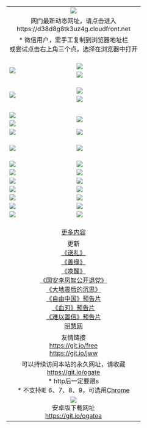 ﻿<table>
  <tr></tr>
  <tr><td colspan=2 align=center><img src="https://cloud.githubusercontent.com/assets/11880933/13434984/f430fae2-e012-11e5-814f-c2df1e82b247.jpg" /></td></tr>
  <tr><td colspan=2 align=center>网门最新动态网址，请点击进入
<br>https://d38d8g8tk3uz4g.cloudfront.net
    </td>
  </tr>
  <tr>
    <td colspan=2 align=center>* 微信用户，需手工复制到浏览器地址栏<br>或尝试点击右上角三个点，选择在浏览器中打开
    <!--br>* IE6打开动态网址须在选项中勾选TLS 1.0--></td>
  </tr>
  <tr height="20">
  <tr>
    <td rowspan=2><a href="https://d38d8g8tk3uz4g.cloudfront.net/ogUP.aspx?name=11DKC.mp4&list=11DKC" target="_blank"><img src="https://d38d8g8tk3uz4g.cloudfront.net/Up/11DKC1.jpg" /></a></td> 
    <td><div><a href="https://d38d8g8tk3uz4g.cloudfront.net/ogUP.aspx?name=LRWS.mp4&list=LRWS" target="_blank"><img src="https://d38d8g8tk3uz4g.cloudfront.net/Up/LRWS.jpg" /></a></td>
   </tr>
  <tr>
    <td><a href="https://d38d8g8tk3uz4g.cloudfront.net/ogNiceVedio.aspx" target="_blank"><img src="https://d38d8g8tk3uz4g.cloudfront.net/Up/11TGKDY.jpg" /></a></td>
  </tr>
  <tr height="20">
  <tr>
    <td rowspan=2><a href="https://d38d8g8tk3uz4g.cloudfront.net/ogUP.aspx?name=4EE/DJ.mp4&list=4EEDJ" target="_blank"><img src="https://d38d8g8tk3uz4g.cloudfront.net/Up/4EE/DJ140.jpg"/></a></td>
    <td><a href="https://d38d8g8tk3uz4g.cloudfront.net/ogUP.aspx?name=4EE/ZG.mp4&list=4EEZG" target="_blank"><img src="https://d38d8g8tk3uz4g.cloudfront.net/Up/4EE/ZG0.jpg"/></a></td>
    <!--td><a href="https://d38d8g8tk3uz4g.cloudfront.net/ogUP.aspx?name=4EE/QQ.mp4&list=4EEQQ" target="_blank"><img src="https://d38d8g8tk3uz4g.cloudfront.net/Up/4EE/QQ0.jpg"/></a></td>
    <td><a href="https://d38d8g8tk3uz4g.cloudfront.net/ogUP.aspx?name=4EE/HQ.mp4&list=4EEHQ" target="_blank"><img src="https://d38d8g8tk3uz4g.cloudfront.net/Up/4EE/HQ0.jpg"/></a></td-->
  </tr>
  <tr>
    <td><a href="https://d38d8g8tk3uz4g.cloudfront.net/onCO.aspx?list=XWPL&mode=m" target="_blank"><img src="https://d38d8g8tk3uz4g.cloudfront.net/Up/0WZTT.jpg" /></a></td> 
  </tr>
  <tr height="20">
  <tr>
    <td><a href="https://d38d8g8tk3uz4g.cloudfront.net/ogUP.aspx?name=JQR.mp4&count=2" target="_blank"><img src="https://d38d8g8tk3uz4g.cloudfront.net/Up/JQR.jpg" /></a></td>   
    <td rowspan=2><a href="https://d38d8g8tk3uz4g.cloudfront.net/ogUP.aspx?name=JP.mp4&count=9" target="_blank"><img src="https://d38d8g8tk3uz4g.cloudfront.net/Up/JP.jpg" /></td>
  </tr>
  <tr>
    <td><a href="https://d38d8g8tk3uz4g.cloudfront.net/ogUP.aspx?name=WH.mp4" target="_blank"><img src="https://d38d8g8tk3uz4g.cloudfront.net/Up/WH.jpg" /></a></td>
  </tr>
  <tr>
    <td><a href="https://d38d8g8tk3uz4g.cloudfront.net/ogUP.aspx?name=SSZJ.mp4&list=SSZJ" target="_blank"><img src="https://d38d8g8tk3uz4g.cloudfront.net/Up/SSZJ.jpg" /></a></td>
    <td><a href="https://d38d8g8tk3uz4g.cloudfront.net/ogUP.aspx?name=WLSH.mp4&count=2" target="_blank"><img src="https://d38d8g8tk3uz4g.cloudfront.net/Up/WLSH.jpg" /></a</td>
  </tr>
  <tr height="20">
  <tr>
    <td><a href="https://d38d8g8tk3uz4g.cloudfront.net/ogUP.aspx?name=ZY.mp4&count=2015|16" target="_blank"><img src="https://d38d8g8tk3uz4g.cloudfront.net/Up/ZY.jpg" /></a</td>
    <td><a href="https://d38d8g8tk3uz4g.cloudfront.net/ogUP.aspx?name=XTFY.mp4&count=B|2,A|24" target="_blank"><img src="https://d38d8g8tk3uz4g.cloudfront.net/Up/XTFY.jpg" /></a></td>
  </tr>
  <tr height="20">
  </tr>
  <!--tr>
    <td><a href="https://d38d8g8tk3uz4g.cloudfront.net/ogUP.aspx?name=4EE/GX.mp4&list=4EEGX" target="_blank"><img src="https://d38d8g8tk3uz4g.cloudfront.net/Up/4EE/GX0.jpg"/></a></td>
    <td><a href="https://d38d8g8tk3uz4g.cloudfront.net/ogUP.aspx?name=4EE/HD.mp4&list=4EEHD" target="_blank"><img src="https://d38d8g8tk3uz4g.cloudfront.net/Up/4EE/HD0.jpg"/></a></td>
  </tr>
  <tr>
    <td><a href="https://d38d8g8tk3uz4g.cloudfront.net/ogUP.aspx?name=4EE/TX.mp4&list=4EETX" target="_blank"><img src="https://d38d8g8tk3uz4g.cloudfront.net/Up/4EE/TX0.jpg"/></a></td>
    <td><a href="https://d38d8g8tk3uz4g.cloudfront.net/ogUP.aspx?name=4EE/WZ.mp4&list=4EEWZ" target="_blank"><img src="https://d38d8g8tk3uz4g.cloudfront.net/Up/4EE/WZ0.jpg"/></a></td>
  </tr-->
  <tr>
    <td><a href="https://d38d8g8tk3uz4g.cloudfront.net/onUP.aspx?name=https://d1ni6yqhqrtjo7.cloudfront.net/" target="_blank"><img src="https://d38d8g8tk3uz4g.cloudfront.net/Up/0DTW.jpg"/></a></td>
    <td><a href="https://d38d8g8tk3uz4g.cloudfront.net/onUP.aspx?name=https://d240ns8up8earz.cloudfront.net/acenter/" target="_blank"><img src="https://d38d8g8tk3uz4g.cloudfront.net/Up/0TDW.jpg" /></a></td>
  </tr>
  <tr>
    <td><a href="https://d38d8g8tk3uz4g.cloudfront.net/onUP.aspx?name=https://d4508d6vomz2p.cloudfront.net/gb/nsc413.htm" target="_blank"><img src="https://d38d8g8tk3uz4g.cloudfront.net/Up/0DJY.jpg" /></a></td>
    <td><a href="https://d38d8g8tk3uz4g.cloudfront.net/onUP.aspx?name=https://d4apjbhkuxer1.cloudfront.net/xtr/gb/prog204.html" target="_blank"><img src="https://d38d8g8tk3uz4g.cloudfront.net/Up/0XTR.jpg" /></a></td>
  </tr>
  <tr>
    <td><a href="https://d38d8g8tk3uz4g.cloudfront.net/onUP.aspx?name=https://d3aj00iefsmfgc.cloudfront.net/" target="_blank"><img src="https://d38d8g8tk3uz4g.cloudfront.net/Up/0MHW.jpg" /></a></td>
    <td><a href="https://d38d8g8tk3uz4g.cloudfront.net/onUP.aspx?name=https://d20wz7qt14x5d2.cloudfront.net/" target="_blank"><img src="https://d38d8g8tk3uz4g.cloudfront.net/Up/0ZJW.jpg" /></a></td>
  </tr>
  <tr>
    <td><a href="https://d38d8g8tk3uz4g.cloudfront.net/ogUP.aspx?name=0FG.zip" target="_blank"><img src="https://d38d8g8tk3uz4g.cloudfront.net/Up/0FG.jpg" /></a></td>
    <td><a href="https://d38d8g8tk3uz4g.cloudfront.net/ogUP.aspx?name=0FGA.apk" target="_blank"><img src="https://d38d8g8tk3uz4g.cloudfront.net/Up/0FGA.jpg" /></a></td>
  </tr>
  <tr>
    <td><a href="https://d38d8g8tk3uz4g.cloudfront.net/ogUP.aspx?name=0U.zip" target="_blank"><img src="https://d38d8g8tk3uz4g.cloudfront.net/Up/0U.jpg" /></a></td>
    <td><a href="https://d38d8g8tk3uz4g.cloudfront.net/ogUP.aspx?name=0UA.apk" target="_blank"><img src="https://d38d8g8tk3uz4g.cloudfront.net/Up/0UA.jpg" /></a></td>
  </tr>
  <tr>
    <td><a href="https://d38d8g8tk3uz4g.cloudfront.net/ogUP.aspx?name=0iPPOTV.zip" target="_blank"><img src="https://d38d8g8tk3uz4g.cloudfront.net/Up/0iPPOTV.jpg" /></a></td>
    <td><a href="https://d38d8g8tk3uz4g.cloudfront.net/ogUP.aspx?name=0iNTD.apk" target="_blank"><img src="https://d38d8g8tk3uz4g.cloudfront.net/Up/0iNTD.jpg" /></a></td>
  </tr>
  <!--tr>
    <td><a href="https://d38d8g8tk3uz4g.cloudfront.net/ogNice.aspx" target="_blank"><img src="https://d38d8g8tk3uz4g.cloudfront.net/Up/0WCYY.jpg" /></a></td>
    <td><a href="https://d38d8g8tk3uz4g.cloudfront.net/onCO.aspx?list=XWPL&mode=m" target="_blank"><img src="https://d38d8g8tk3uz4g.cloudfront.net/Up/0WZTT.jpg" /></a></td> 
  </tr-->
  <tr>
    <td><a href="https://d38d8g8tk3uz4g.cloudfront.net/ogDY.aspx" target="_blank"><img src="https://d38d8g8tk3uz4g.cloudfront.net/Up/0FK.jpg" /></a></td>
    <td><a href="https://d38d8g8tk3uz4g.cloudfront.net/ogST.aspx" target="_blank"><img src="https://d38d8g8tk3uz4g.cloudfront.net/Up/0ST.jpg" /></a></td> 
  </tr>
  <tr height="20">
  <tr>
    <td colspan=2 align=center><a href="https://d38d8g8tk3uz4g.cloudfront.net/ogNice.aspx">更多内容</a>
    </td>
  </tr>
  <tr>
    <td colspan=2 align=center>更新<br>
      <a href="https://d38d8g8tk3uz4g.cloudfront.net/ogUP.aspx?name=4ESL.mp4" target="_blank">《送礼》</a><br>
      <a href="https://d38d8g8tk3uz4g.cloudfront.net/ogUP.aspx?name=4ESY.mp4" target="_blank">《善缘》</a><br>
      <a href="https://d38d8g8tk3uz4g.cloudfront.net/ogUP.aspx?name=4EHX.mp4" target="_blank">《唤醒》</a><br>
      <a href="https://d38d8g8tk3uz4g.cloudfront.net/ogUP.aspx?name=4LFZ.mp4" target="_blank">《国安李凤智公开退党》</a><br>
      <a href="https://d38d8g8tk3uz4g.cloudfront.net/ogUP.aspx?name=4DDZHDCS.mp4" target="_blank">《大地震后的沉思》</a><br>
      <a href="https://d38d8g8tk3uz4g.cloudfront.net/ogUP.aspx?name=11ZYZG0.mp4" target="_blank">《自由中国》预告片</a><br>
      <a href="https://d38d8g8tk3uz4g.cloudfront.net/ogUP.aspx?name=11XR.mp4" target="_blank">《血刃》预告片</a><br>
      <a href="https://d38d8g8tk3uz4g.cloudfront.net/ogUP.aspx?name=11NYZX.mp4&count=2" target="_blank">《难以置信》预告片</a><br>
      <a href="https://d38d8g8tk3uz4g.cloudfront.net/onUP.aspx?name=https://www.minghui.org/" target="_blank">明慧网</a>
    </td>
  </tr>
  <tr>
    <td colspan=2 align=center>友情链接<br>
      <a href="https://git.io/free" target="_blank">https://git.io/free</a><br>
      <a href="https://git.io/jww" target="_blank">https://git.io/jww</a>
    </td>
  </tr>
  <tr>
    <td colspan=2 align=center>可以持续访问本站的永久网址，请收藏<br/><a href="https://git.io/ogate" target="_blank">https://git.io/ogate</a><br/>* http后一定要跟s<br/>* 不支持IE 6、7、8、9，可选用<a href="https://d38d8g8tk3uz4g.cloudfront.net/ogUP.aspx?name=0ChromePortable.zip">Chrome</a></td>
  </tr>
  <tr>
    <td colspan=2 align=center><a href="https://d38d8g8tk3uz4g.cloudfront.net/ogUP.aspx?name=0oGate.apk" target="_blank"><img src="https://cloud.githubusercontent.com/assets/11880933/13720399/75e143ee-e842-11e5-9f0a-1421f423c80f.jpg" /></a><br>安卓版下载网址<br><a href="https://git.io/ogatea">https://git.io/ogatea</a></td>
  </tr>
  <!--tr>
    <td colspan=2 align=center>可能失效的动态网址
    </td>
  </tr-->
</table>
